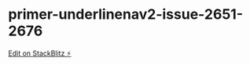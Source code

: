# primer-underlinenav2-issue-2651-2676

[Edit on StackBlitz ⚡️](https://stackblitz.com/edit/nextjs-jjxsu4)